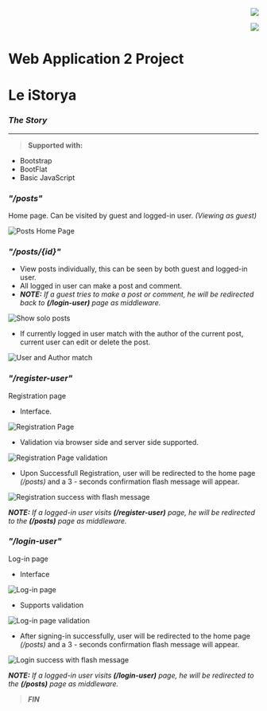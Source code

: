 <p align="right"><img src="https://laravel.com/assets/img/components/logo-laravel.svg"></p>

<p align="right"><img src="https://poser.pugx.org/laravel/framework/v/stable.svg"></p>

# Web Application 2 Project


# Le iStorya
### *The Story*
----------

> **Supported with:**
* Bootstrap
* BootFlat
* Basic JavaScript


### *"/posts"*
Home page. Can be visited by guest and logged-in user.
*(Viewing as guest)*

![Posts Home Page](https://github.com/LynyrdRoss/ALQUIROZ-Project-WebApp-Laravel/blob/master/1.png "Posts Home Page")



### *"/posts/{id}"*
+ View posts individually, this can be seen by both guest and logged-in user.
+ All logged in user can make a post and comment.
+ *__NOTE:__ If a guest tries to make a post or comment, he will be redirected back to __(/login-user)__ page as middleware.*


![Show solo posts](https://github.com/LynyrdRoss/ALQUIROZ-Project-WebApp-Laravel/blob/master/8.png "Show solo posts")

+ If currently logged in user match with the author of the current post, current user can edit or delete the post.

![User and Author match](https://github.com/LynyrdRoss/ALQUIROZ-Project-WebApp-Laravel/blob/master/9.png "User and Author match")



### *"/register-user"*
Registration page
+ Interface.

![Registration Page](https://github.com/LynyrdRoss/ALQUIROZ-Project-WebApp-Laravel/blob/master/2.png "Registration Page")

+ Validation via browser side and server side supported.

![Registration Page validation](https://github.com/LynyrdRoss/ALQUIROZ-Project-WebApp-Laravel/blob/master/3.png "Registration Page validation")

+ Upon Successfull Registration, user will be redirected to the home page *(/posts)* and a 3 - seconds confirmation flash message will appear.

![Registration success with flash message](https://github.com/LynyrdRoss/ALQUIROZ-Project-WebApp-Laravel/blob/master/4.png "Registration success with flash message")

*__NOTE:__ If a logged-in user visits __(/register-user)__ page, he will be redirected to the __(/posts)__ page as middleware.*



### *"/login-user"*
Log-in page
+ Interface

![Log-in page](https://github.com/LynyrdRoss/ALQUIROZ-Project-WebApp-Laravel/blob/master/5.png "Log-in page")

+ Supports validation

![Log-in page validation](https://github.com/LynyrdRoss/ALQUIROZ-Project-WebApp-Laravel/blob/master/6.png "Log-in page validation")

+ After signing-in successfully, user will be redirected to the home page *(/posts)* and a 3 - seconds confirmation flash message will appear.

![Login success with flash message](https://github.com/LynyrdRoss/ALQUIROZ-Project-WebApp-Laravel/blob/master/7.png "Login success with flash message")

*__NOTE:__ If a logged-in user visits __(/login-user)__ page, he will be redirected to the __(/posts)__ page as middleware.*






> **_FIN_**
